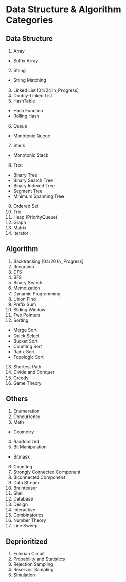 # Data Structure & Algorithm Categories

## Data Structure 
1. Array
 - Suffix Array
2. String 
 - String Matching 
3. Linked List [04/24 In_Progress]
4. Doubly-Linked List 
5. HashTable 
 - Hash Function 
 - Rolling Hash 
6. Queue
 - Monotonic Queue 
7. Stack 
 - Monotonic Stack 
8. Tree
 - Binary Tree
 - Binary Search Tree
 - Binary Indexed Tree
 - Segment Tree
 - Minimum Spanning Tree
9. Ordered Set  
10. Trie
11. Heap (PriorityQueue)
12. Graph
13. Matrix
14. Iterator 

## Algorithm
1. Backtracking [04/20 In_Progress]
2. Recursion 
3. DFS
4. BFS
5. Binary Search
6. Memoization 
7. Dynamic Programming 
8. Union Find
9. Prefix Sum 
10. Sliding Window
11. Two Pointers 
12. Sorting 
 - Merge Sort 
 - Quick Select 
 - Bucket Sort 
 - Counting Sort 
 - Radix Sort 
 - Topologic Sort 
13. Shortest Path 
14. Divide and Conquer 
15. Greedy 
16. Game Theory 

## Others 
1. Enumeration 
2. Concurrency
3. Math
 - Geometry
4. Randomized 
5. Bit Manipulation 
 - Bitmask 
6. Counting 
7. Strongly Connected Component
8. Biconnected Component
9. Data Stream
10. Brainteaser 
11. Shell 
12. Database
13. Design 
14. Interactive 
15. Combinatorics
16. Number Theory 
17. Line Sweep 

## Deprioritized 
1. Eulerian Circuit
2. Probability and Statistics 
3. Rejection Sampling 
4. Reservoir Sampling 
5. Simulation



